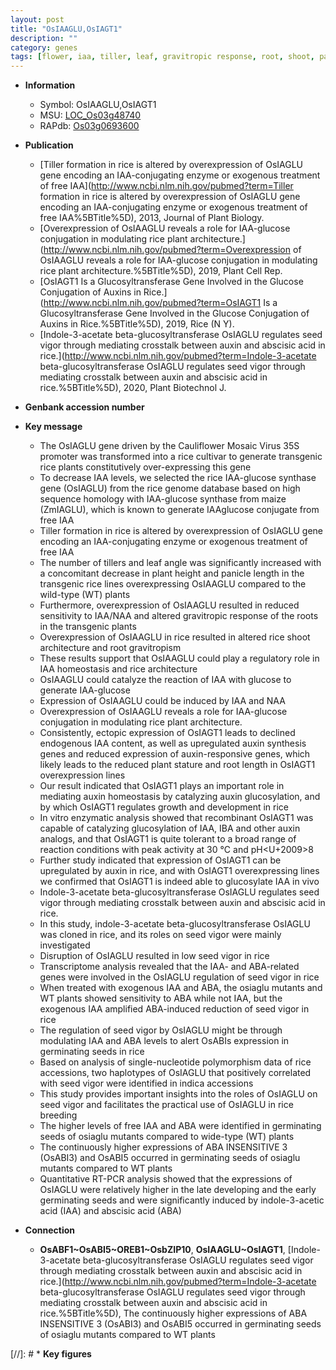 ```yaml
---
layout: post
title: "OsIAAGLU,OsIAGT1"
description: ""
category: genes
tags: [flower, iaa, tiller, leaf, gravitropic response, root, shoot, panicle, architecture, homeostasis, height, plant height, IAA, plant architecture, shoot architecture, growth, auxin, development, root length, plant stature, seed,  ABA , abscisic acid, breeding, ABA]
---
```


* **Information**  
    + Symbol: OsIAAGLU,OsIAGT1  
    + MSU: [LOC_Os03g48740](http://rice.uga.edu/cgi-bin/ORF_infopage.cgi?orf=LOC_Os03g48740)  
    + RAPdb: [Os03g0693600](http://rapdb.dna.affrc.go.jp/viewer/gbrowse_details/irgsp1?name=Os03g0693600)  

* **Publication**  
    + [Tiller formation in rice is altered by overexpression of OsIAGLU gene encoding an IAA-conjugating enzyme or exogenous treatment of free IAA](http://www.ncbi.nlm.nih.gov/pubmed?term=Tiller formation in rice is altered by overexpression of OsIAGLU gene encoding an IAA-conjugating enzyme or exogenous treatment of free IAA%5BTitle%5D), 2013, Journal of Plant Biology.
    + [Overexpression of OsIAAGLU reveals a role for IAA-glucose conjugation in modulating rice plant architecture.](http://www.ncbi.nlm.nih.gov/pubmed?term=Overexpression of OsIAAGLU reveals a role for IAA-glucose conjugation in modulating rice plant architecture.%5BTitle%5D), 2019, Plant Cell Rep.
    + [OsIAGT1 Is a Glucosyltransferase Gene Involved in the Glucose Conjugation of Auxins in Rice.](http://www.ncbi.nlm.nih.gov/pubmed?term=OsIAGT1 Is a Glucosyltransferase Gene Involved in the Glucose Conjugation of Auxins in Rice.%5BTitle%5D), 2019, Rice (N Y).
    + [Indole-3-acetate beta-glucosyltransferase OsIAGLU regulates seed vigor through mediating crosstalk between auxin and abscisic acid in rice.](http://www.ncbi.nlm.nih.gov/pubmed?term=Indole-3-acetate beta-glucosyltransferase OsIAGLU regulates seed vigor through mediating crosstalk between auxin and abscisic acid in rice.%5BTitle%5D), 2020, Plant Biotechnol J.

* **Genbank accession number**  

* **Key message**  
    + The OsIAGLU gene driven by the Cauliflower Mosaic Virus 35S promoter was transformed into a rice cultivar to generate transgenic rice plants constitutively over-expressing this gene
    + To decrease IAA levels, we selected the rice IAA-glucose synthase gene (OsIAGLU) from the rice genome database based on high sequence homology with IAA-glucose synthase from maize (ZmIAGLU), which is known to generate IAAglucose conjugate from free IAA
    + Tiller formation in rice is altered by overexpression of OsIAGLU gene encoding an IAA-conjugating enzyme or exogenous treatment of free IAA
    + The number of tillers and leaf angle was significantly increased with a concomitant decrease in plant height and panicle length in the transgenic rice lines overexpressing OsIAAGLU compared to the wild-type (WT) plants
    + Furthermore, overexpression of OsIAAGLU resulted in reduced sensitivity to IAA/NAA and altered gravitropic response of the roots in the transgenic plants
    + Overexpression of OsIAAGLU in rice resulted in altered rice shoot architecture and root gravitropism
    + These results support that OsIAAGLU could play a regulatory role in IAA homeostasis and rice architecture
    + OsIAAGLU could catalyze the reaction of IAA with glucose to generate IAA-glucose
    + Expression of OsIAAGLU could be induced by IAA and NAA
    + Overexpression of OsIAAGLU reveals a role for IAA-glucose conjugation in modulating rice plant architecture.
    + Consistently, ectopic expression of OsIAGT1 leads to declined endogenous IAA content, as well as upregulated auxin synthesis genes and reduced expression of auxin-responsive genes, which likely leads to the reduced plant stature and root length in OsIAGT1 overexpression lines
    + Our result indicated that OsIAGT1 plays an important role in mediating auxin homeostasis by catalyzing auxin glucosylation, and by which OsIAGT1 regulates growth and development in rice
    + In vitro enzymatic analysis showed that recombinant OsIAGT1 was capable of catalyzing glucosylation of IAA, IBA and other auxin analogs, and that OsIAGT1 is quite tolerant to a broad range of reaction conditions with peak activity at 30 °С and pH<U+2009>8
    + Further study indicated that expression of OsIAGT1 can be upregulated by auxin in rice, and with OsIAGT1 overexpressing lines we confirmed that OsIAGT1 is indeed able to glucosylate IAA in vivo
    + Indole-3-acetate beta-glucosyltransferase OsIAGLU regulates seed vigor through mediating crosstalk between auxin and abscisic acid in rice.
    + In this study, indole-3-acetate beta-glucosyltransferase OsIAGLU was cloned in rice, and its roles on seed vigor were mainly investigated
    + Disruption of OsIAGLU resulted in low seed vigor in rice
    + Transcriptome analysis revealed that the IAA- and ABA-related genes were involved in the OsIAGLU regulation of seed vigor in rice
    + When treated with exogenous IAA and ABA, the osiaglu mutants and WT plants showed sensitivity to ABA while not IAA, but the exogenous IAA amplified ABA-induced reduction of seed vigor in rice
    + The regulation of seed vigor by OsIAGLU might be through modulating IAA and ABA levels to alert OsABIs expression in germinating seeds in rice
    + Based on analysis of single-nucleotide polymorphism data of rice accessions, two haplotypes of OsIAGLU that positively correlated with seed vigor were identified in indica accessions
    + This study provides important insights into the roles of OsIAGLU on seed vigor and facilitates the practical use of OsIAGLU in rice breeding
    + The higher levels of free IAA and ABA were identified in germinating seeds of osiaglu mutants compared to wide-type (WT) plants
    + The continuously higher expressions of ABA INSENSITIVE 3 (OsABI3) and OsABI5 occurred in germinating seeds of osiaglu mutants compared to WT plants
    + Quantitative RT-PCR analysis showed that the expressions of OsIAGLU were relatively higher in the late developing and the early germinating seeds and were significantly induced by indole-3-acetic acid (IAA) and abscisic acid (ABA)

* **Connection**  
    + __OsABF1~OsABI5~OREB1~OsbZIP10__, __OsIAAGLU~OsIAGT1__, [Indole-3-acetate beta-glucosyltransferase OsIAGLU regulates seed vigor through mediating crosstalk between auxin and abscisic acid in rice.](http://www.ncbi.nlm.nih.gov/pubmed?term=Indole-3-acetate beta-glucosyltransferase OsIAGLU regulates seed vigor through mediating crosstalk between auxin and abscisic acid in rice.%5BTitle%5D),  The continuously higher expressions of ABA INSENSITIVE 3 (OsABI3) and OsABI5 occurred in germinating seeds of osiaglu mutants compared to WT plants

[//]: # * **Key figures**  


